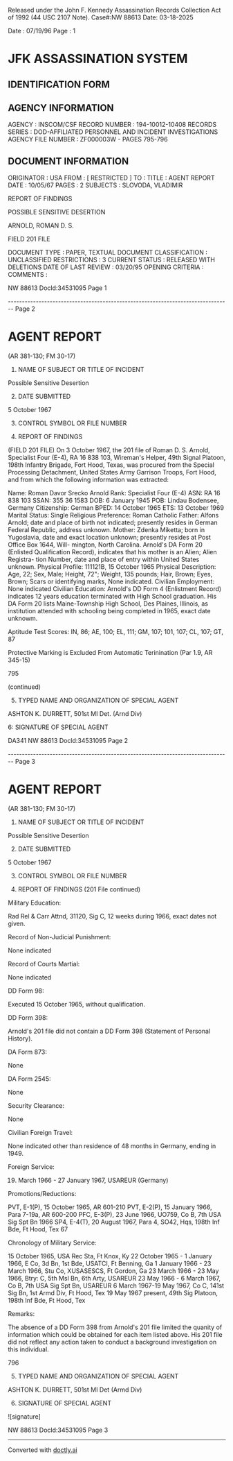 Released under the John F. Kennedy
Assassination Records Collection Act of
1992 (44 USC 2107 Note). Case#:NW
88613 Date: 03-18-2025

Date : 07/19/96
Page : 1

# JFK ASSASSINATION SYSTEM
## IDENTIFICATION FORM

## AGENCY INFORMATION

AGENCY : INSCOM/CSF
RECORD NUMBER : 194-10012-10408
RECORDS SERIES : DOD-AFFILIATED PERSONNEL AND INCIDENT INVESTIGATIONS
AGENCY FILE NUMBER : ZF000003W - PAGES 795-796

## DOCUMENT INFORMATION

ORIGINATOR : USA
FROM : [ RESTRICTED ]
TO :
TITLE : AGENT REPORT
DATE : 10/05/67
PAGES : 2
SUBJECTS : SLOVODA, VLADIMIR

REPORT OF FINDINGS

POSSIBLE SENSITIVE DESERTION

ARNOLD, ROMAN D. S.

FIELD 201 FILE

DOCUMENT TYPE : PAPER, TEXTUAL DOCUMENT
CLASSIFICATION : UNCLASSIFIED
RESTRICTIONS : 3
CURRENT STATUS : RELEASED WITH DELETIONS
DATE OF LAST REVIEW : 03/20/95
OPENING CRITERIA :
COMMENTS :

NW 88613 Docld:34531095 Page 1


-------------------------------------------------------------------------------- Page 2

# AGENT REPORT
(AR 381-130; FM 30-17)

1. NAME OF SUBJECT OR TITLE OF INCIDENT

Possible Sensitive Desertion

2. DATE SUBMITTED

5 October 1967

3. CONTROL SYMBOL OR FILE NUMBER

4. REPORT OF FINDINGS

(FIELD 201 FILE) On 3 October 1967, the 201 file of Roman D. S. Arnold,
Specialist Four (E-4), RA 16 838 103, Wireman's Helper, 49th Signal Platoon,
198th Infantry Brigade, Fort Hood, Texas, was procured from the Special Processing
Detachment, United States Army Garrison Troops, Fort Hood, and from which the
following information was extracted:

Name: Roman Davor Srecko Arnold
Rank: Specialist Four (E-4)
ASN: RA 16 838 103
SSAN: 355 36 1583
DOB: 6 January 1945
POB: Lindau Bodensee, Germany
Citizenship: German
BPED: 14 October 1965
ETS: 13 October 1969
Marital Status: Single
Religious Preference: Roman Catholic
Father: Alfons Arnold; date and place of birth not
indicated; presently resides in German
Federal Republic, address unknown.
Mother: Zdenka Miketta; born in Yugoslavia, date
and exact location unknown; presently
resides at Post Office Box 1644, Will-
mington, North Carolina. Arnold's DA Form
20 (Enlisted Qualification Record), indicates
that his mother is an Alien; Alien Registra-
tion Number, date and place of entry within
United States unknown.
Physical Profile: 111121B, 15 October 1965
Physical Description: Age, 22; Sex, Male; Height, 72"; Weight,
135 pounds; Hair, Brown; Eyes, Brown; Scars
or identifying marks, None indicated.
Civilian Employment: None indicated
Civilian Education: Arnold's DD Form 4 (Enlistment Record)
indicates 12 years education terminated with
High School graduation. His DA Form 20
lists Maine-Township High School, Des
Plaines, Illinois, as institution attended
with schooling being completed in 1965,
exact date unknowm.

Aptitude Test Scores: IN, 86; AE, 100; EL, 111; GM, 107; 101, 107;
CL, 107; GT, 87

Protective Marking is Excluded From
Automatic Terinination (Par 1.9, AR 345-15)

795

(continued)

5. TYPED NAME AND ORGANIZATION OF SPECIAL AGENT

ASHTON K. DURRETT, 501st MI Det. (Arnd Div)

6: SIGNATURE OF SPECIAL AGENT

DA341
NW 88613 Docld:34531095 Page 2


-------------------------------------------------------------------------------- Page 3

# AGENT REPORT
(AR 381-130; FM 30-17)

1. NAME OF SUBJECT OR TITLE OF INCIDENT

Possible Sensitive Desertion

2. DATE SUBMITTED

5 October 1967

3. CONTROL SYMBOL OR FILE NUMBER

4. REPORT OF FINDINGS (201 File continued)

Military Education:

Rad Rel & Carr Attnd, 31120, Sig C, 12 weeks during 1966, exact dates not given.

Record of Non-Judicial Punishment:

None indicated

Record of Courts Martial:

None indicated

DD Form 98:

Executed 15 October 1965, without qualification.

DD Form 398:

Arnold's 201 file did not contain a DD Form 398 (Statement of Personal History).

DA Form 873:

None

DA Form 2545:

None

Security Clearance:

None

Civilian Foreign Travel:

None indicated other than residence of 48 months in Germany, ending in 1949.

Foreign Service:

19. March 1966 - 27 January 1967, USAREUR (Germany)

Promotions/Reductions:

PVT, E-1(P), 15 October 1965, AR 601-210
PVT, E-2(P), 15 January 1966, Para 7-19a, AR 600-200
PFC, E-3(P), 23 June 1966, UO759, Co B, 7th USA Sig Spt Bn 1966
SP4, E-4(T), 20 August 1967, Para 4, SO42, Hqs, 198th Inf Bde, Ft Hood, Tex 67

Chronology of Military Service:

15 October 1965, USA Rec Sta, Ft Knox, Ky
22 October 1965 - 1 January 1966, E Co, 3d Bn, 1st Bde, USATCI, Ft Benning, Ga
1 January 1966 - 23 March 1966, Stu Co, XUSASESCS, Ft Gordon, Ga
23 March 1966 - 23 May 1966, Btry: C, 5th Msl Bn, 6th Arty, USAREUR
23 May 1966 - 6 March 1967, Co B, 7th USA Sig Spt Bn, USAREUR
6 March 1967-19 May 1967, Co C, 141st Sig Bn, 1st Armd Div, Ft Hood, Tex
19 May 1967 present, 49th Sig Platoon, 198th Inf Bde, Ft Hood, Tex

Remarks:

The absence of a DD Form 398 from Arnold's 201 file limited the quanity of information which could be obtained for each item listed above. His 201 file did not reflect any action taken to conduct a background investigation on this individual.

796

5. TYPED NAME AND ORGANIZATION OF SPECIAL AGENT

ASHTON K. DURRETT, 501st MI Det (Armd Div)

6. SIGNATURE OF SPECIAL AGENT

![signature]

NW 88613 Docld:34531095 Page 3


---
Converted with [doctly.ai](https://doctly.ai)